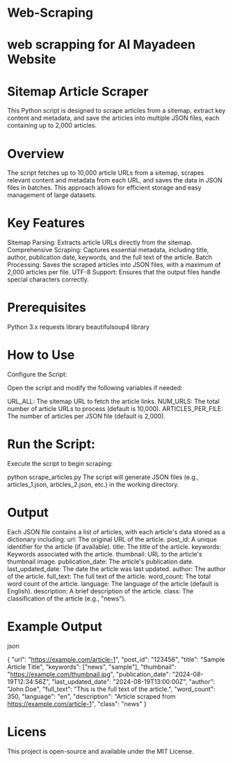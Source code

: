 # Web-Scraping
# web scrapping for Al Mayadeen Website
# Sitemap Article Scraper
This Python script is designed to scrape articles from a sitemap, extract key content and metadata, and save the articles into multiple JSON files, each containing up to 2,000 articles.

# Overview
The script fetches up to 10,000 article URLs from a sitemap, scrapes relevant content and metadata from each URL, and saves the data in JSON files in batches. This approach allows for efficient storage and easy management of large datasets.

# Key Features
Sitemap Parsing: Extracts article URLs directly from the sitemap.
Comprehensive Scraping: Captures essential metadata, including title, author, publication date, keywords, and the full text of the article.
Batch Processing: Saves the scraped articles into JSON files, with a maximum of 2,000 articles per file.
UTF-8 Support: Ensures that the output files handle special characters correctly.

# Prerequisites
Python 3.x
requests library
beautifulsoup4 library

# How to Use
Configure the Script:

Open the script and modify the following variables if needed:

URL_ALL: The sitemap URL to fetch the article links.
NUM_URLS: The total number of article URLs to process (default is 10,000).
ARTICLES_PER_FILE: The number of articles per JSON file (default is 2,000).

# Run the Script:

Execute the script to begin scraping:

python scrape_articles.py
The script will generate JSON files (e.g., articles_1.json, articles_2.json, etc.) in the working directory.

# Output
Each JSON file contains a list of articles, with each article's data stored as a dictionary including:
url: The original URL of the article.
post_id: A unique identifier for the article (if available).
title: The title of the article.
keywords: Keywords associated with the article.
thumbnail: URL to the article's thumbnail image.
publication_date: The article's publication date.
last_updated_date: The date the article was last updated.
author: The author of the article.
full_text: The full text of the article.
word_count: The total word count of the article.
language: The language of the article (default is English).
description: A brief description of the article.
class: The classification of the article (e.g., "news").

# Example Output
json

{
    "url": "https://example.com/article-1",
    "post_id": "123456",
    "title": "Sample Article Title",
    "keywords": ["news", "sample"],
    "thumbnail": "https://example.com/thumbnail.jpg",
    "publication_date": "2024-08-19T12:34:56Z",
    "last_updated_date": "2024-08-19T13:00:00Z",
    "author": "John Doe",
    "full_text": "This is the full text of the article.",
    "word_count": 350,
    "language": "en",
    "description": "Article scraped from https://example.com/article-1",
    "class": "news"
}

# Licens
This project is open-source and available under the MIT License.
